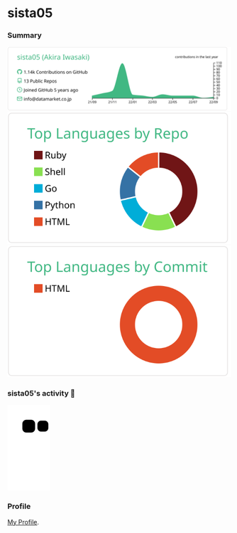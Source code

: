 # sista05

### Summary

[![](https://raw.githubusercontent.com/sista05/sista05/master/profile-summary-card-output/vue/0-profile-details.svg)](https://github.com/vn7n24fzkq/github-profile-summary-cards)
[![](https://raw.githubusercontent.com/sista05/sista05/master/profile-summary-card-output/vue/1-repos-per-language.svg)](https://github.com/vn7n24fzkq/github-profile-summary-cards)
[![](https://raw.githubusercontent.com/sista05/sista05/master/profile-summary-card-output/vue/2-most-commit-language.svg)](https://github.com/vn7n24fzkq/github-profile-summary-cards)


### sista05's activity 🌵 

![github-contribution-grid-snake](https://raw.githubusercontent.com/sista05/sista05/master/img/snake.svg)

### Profile

[My Profile](https://github.com/sista05/Curriculum-Vitae).
